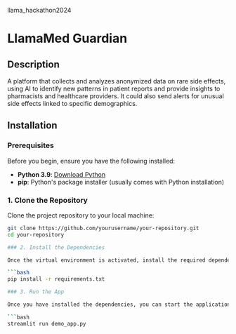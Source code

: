llama_hackathon2024

# LlamaMed Guardian

## Description

A platform that collects and analyzes anonymized data on rare side effects, using AI to identify new patterns in patient reports and provide insights to pharmacists and healthcare providers. It could also send alerts for unusual side effects linked to specific demographics.

## Installation

### Prerequisites

Before you begin, ensure you have the following installed:

- **Python 3.9**: [Download Python](https://www.python.org/downloads/)
- **pip**: Python's package installer (usually comes with Python installation)

### 1. Clone the Repository

Clone the project repository to your local machine:

```bash
git clone https://github.com/yourusername/your-repository.git
cd your-repository

### 2. Install the Dependencies

Once the virtual environment is activated, install the required dependencies using the `requirements.txt` file:

```bash
pip install -r requirements.txt

### 3. Run the App

Once you have installed the dependencies, you can start the application using Streamlit. To run the app, use the following command:

```bash
streamlit run demo_app.py